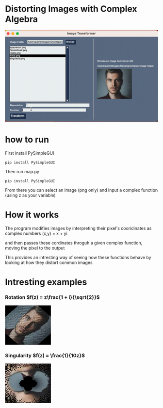 # Distorting Images with Complex Algebra
![demo gif](images/demo.gif)

# how to run
First install PySimpleGUI

```
pip install PySimpleGUI
```

Then run map.py
```
pip install PySimpleGUI
```


From there you can select an image (png only) and input a complex function (using z as your variable)

# How it works

The program modifies images by interpreting their pixel's cooridinates as complex numbers
(x,y) = x + yi

and then passes these cordinates throguh a given complex function, moving the pixel to the output

This provides an intresting way of seeing how these functions behave by looking at how they distort common images

# Intresting examples


### Rotation $f(z) = z\frac{1 + i}{\sqrt{2}}$ 
![](images/rotate.png) 

### Singularity $f(z) = \frac{1}{10z}$
![](images/singularity.png)
